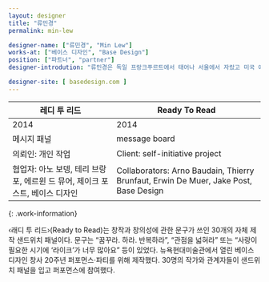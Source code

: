```yaml
---
layout: designer
title: "류민경"
permalink: min-lew

designer-name: ["류민경", "Min Lew"]
works-at: ["베이스 디자인", "Base Design"]
position: ["파트너", "partner"]
designer-introdution: "류민경은 독일 프랑크푸르트에서 태어나 서울에서 자랐고 미국 예일대학교 미술대학에서 석사 학위를 받았다. 베이스 디자인의 파트너이자 크리에이티브 디렉터인 그는 디자인과 디자인 전략을 가로지르며 영역을 확장해 활동하고 있다. 그는 뉴욕현대미술관 MoMA, 뉴욕 타임스, 뉴욕 공항 JFK 제4터미널, 프린스재단, 가고시언갤러리, 프레드 세갈과 패럴 윌리엄스와 같은 클라이언트와 협업하며 베이스 디자인의 뉴욕 지부를 이끌고 있다. SVA 겸임교수, 파슨스대학의 외래 크리틱, NYCⅹDesign과 AIGA/NY 위원이며 디자인 콘퍼런스에서 정기적으로 강연한다."

designer-site: [ basedesign.com ]
---
```


| 레디 투 리드 | Ready To Read |
|----------------|----------------|
| 2014 | 2014 |
| 메시지 패널 | message board |
| 의뢰인: 개인 작업 | Client: self-initiative project |
| 협업자: 아노 보뎅, 테리 브랑포, 에르윈 드 뮤어, 제이크 포스트, 베이스 디자인 | Collaborators: Arno Baudain, Thierry Brunfaut, Erwin De Muer, Jake Post, Base Design |
{: .work-information}

‹래디 투 리드›(Ready to Read)는 창작과 창의성에 관한 문구가 쓰인 30개의 자체 제작 샌드위치 패널이다. 문구는 “꿈꾸라. 하라. 반복하라”, “관점을 넓혀라” 또는 “사랑이 필요한 시기에 ‘라이크’가 너무 많아요” 등이 있었다. 뉴욕현대미술관에서 열린 베이스 디자인 창사 20주년 퍼포먼스·파티를 위해 제작했다. 30명의 작가와 관계자들이 샌드위치 패널을 입고 퍼포먼스에 참여했다.
